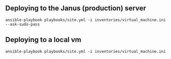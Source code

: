 ## Deploying to the Janus (production) server
`ansible-playbook playbooks/site.yml -i inventories/virtual_machine.ini --ask-sudo-pass`

## Deploying to a local vm
`ansible-playbook playbooks/site.yml -i inventories/virtual_machine.ini`